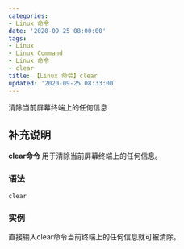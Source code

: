 ```yaml
---
categories:
- Linux 命令
date: '2020-09-25 08:00:00'
tags:
- Linux
- Linux Command
- Linux 命令
- clear
title: 【Linux 命令】clear
updated: '2020-09-25 08:33:00'
---
```


清除当前屏幕终端上的任何信息

## 补充说明

**clear命令** 用于清除当前屏幕终端上的任何信息。

###  语法

```shell
clear
```

###  实例

直接输入clear命令当前终端上的任何信息就可被清除。


<!-- Linux命令行搜索引擎：https://jaywcjlove.github.io/linux-command/ -->
